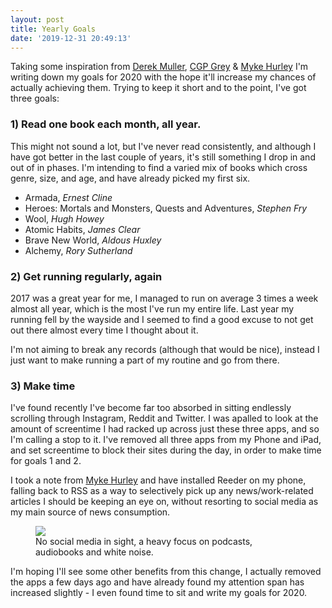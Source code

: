 ```yaml
---
layout: post
title: Yearly Goals
date: '2019-12-31 20:49:13'
---
```


Taking some inspiration from [Derek Muller](https://www.youtube.com/user/1veritasium), [CGP Grey](https://www.youtube.com/user/CGPGrey) & [Myke Hurley](https://www.relay.fm/cortex/95) I'm writing down my goals for 2020 with the hope it'll increase my chances of actually achieving them. Trying to keep it short and to the point, I've got three goals:

### 1) Read one book each month, all year.

This might not sound a lot, but I've never read consistently, and although I have got better in the last couple of years, it's still something I drop in and out of in phases. I'm intending to find a varied mix of books which cross genre, size, and age, and have already picked my first six.

- Armada, _Ernest Cline_
- Heroes: Mortals and Monsters, Quests and Adventures, _Stephen Fry_
- Wool, _Hugh Howey_
- Atomic Habits, _James Clear_
- Brave New World, _Aldous Huxley_
- Alchemy, _Rory Sutherland_

### 2) Get running regularly, again

2017 was a great year for me, I managed to run on average 3 times a week almost all year, which is the most I've run my entire life. Last year my running fell by the wayside and I seemed to find a good excuse to not get out there almost every time I thought about it.

I'm not aiming to break any records (although that would be nice), instead I just want to make running a part of my routine and go from there.

### 3) Make time

I've found recently I've become far too absorbed in sitting endlessly scrolling through Instagram, Reddit and Twitter. I was apalled to look at the amount of screentime I had racked up across just these three apps, and so I'm calling a stop to it. I've removed all three apps from my Phone and iPad, and set screentime to block their sites during the day, in order to make time for goals 1 and 2.

I took a note from [Myke Hurley](https://overcast.fm/+E7b4dW8D0) and have installed Reeder on my phone, falling back to RSS as a way to selectively pick up any news/work-related articles I should be keeping an eye on, without resorting to social media as my main source of news consumption.

<figure class="kg-card kg-image-card kg-card-hascaption"><img src="/content/images/2019/12/D3EBD532-A532-4479-8C29-FE519925E1E9.png" class="kg-image"><figcaption>No social media in sight, a heavy focus on podcasts, audiobooks and white noise.</figcaption></figure>

I'm hoping I'll see some other benefits from this change, I actually removed the apps a few days ago and have already found my attention span has increased slightly - I even found time to sit and write my goals for 2020.


